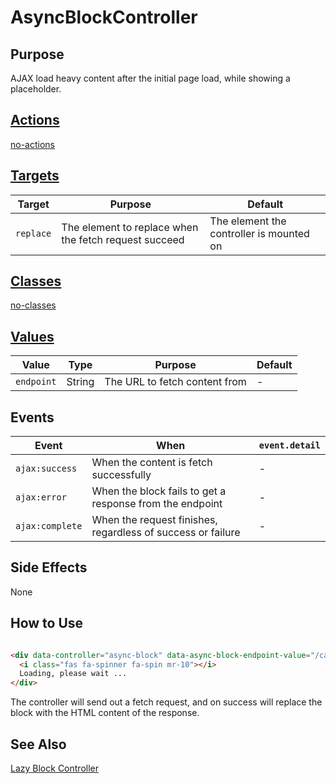 # AsyncBlockController

## Purpose

AJAX load heavy content after the initial page load, while showing a placeholder.

## [Actions](https://stimulus.hotwire.dev/reference/actions)

[no-actions](../_partials/no-actions.md ':include')

## [Targets](https://stimulus.hotwire.dev/reference/targets)

| Target | Purpose | Default |
| --- | --- | --- |
| `replace` | The element to replace when the fetch request succeed | The element the controller is mounted on |

## [Classes](https://stimulus.hotwire.dev/reference/classes)

[no-classes](../_partials/no-classes.md ':include')

## [Values](https://stimulus.hotwire.dev/reference/values)

| Value | Type | Purpose | Default |
| --- | --- | --- | --- |
| `endpoint` | String | The URL to fetch content from | - |

## Events

| Event | When | `event.detail` |
| --- | --- |--- |
|`ajax:success` | When the content is fetch successfully | -
|`ajax:error` | When the block fails to get a response from the endpoint | - |
|`ajax:complete` | When the request finishes, regardless of success or failure | - |

## Side Effects

None

## How to Use

```html

<div data-controller="async-block" data-async-block-endpoint-value="/cats/mr-tibbins" data-async-block-target="replace">
  <i class="fas fa-spinner fa-spin mr-10"></i>
  Loading, please wait ...
</div>
```

The controller will send out a fetch request, and on success will replace the block with the HTML content of the response.

## See Also

[Lazy Block Controller](./controllers/lazy_block_controller.md)
